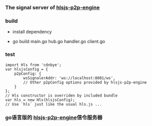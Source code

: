 ### The signal server of [hlsjs-p2p-engine](https://github.com/cdnbye/hlsjs-p2p-engine)

### build
- install dependency

- go build main.go hub.go handler.go client.go

### test
```
import Hls from 'cdnbye';
var hlsjsConfig = {
    p2pConfig: {
        wsSignalerAddr: 'ws://localhost:8081/ws',
        // Other p2pConfig options provided by hlsjs-p2p-engine
    }
};
// Hls constructor is overriden by included bundle
var hls = new Hls(hlsjsConfig);
// Use `hls` just like the usual hls.js ...
```

### go语言版的 [hlsjs-p2p-engine](https://github.com/cdnbye/hlsjs-p2p-engine)信令服务器

